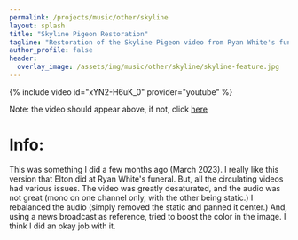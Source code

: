 ```yaml
---
permalink: /projects/music/other/skyline
layout: splash
title: "Skyline Pigeon Restoration"
tagline: "Restoration of the Skyline Pigeon video from Ryan White's funeral"
author_profile: false
header:
  overlay_image: /assets/img/music/other/skyline/skyline-feature.jpg
---
```


{% include video id="xYN2-H6uK_0" provider="youtube" %}

Note: the video should appear above, if not, click [here](https://www.youtube.com/watch?v=xYN2-H6uK_0)

# Info:  
This was something I did a few months ago (March 2023). I really like this version that Elton did at Ryan White's funeral. But, all the circulating videos had various issues. The video was greatly desaturated, and the audio was not great (mono on one channel only, with the other being static.) I rebalanced the audio (simply removed the static and panned it center.) And, using a news broadcast as reference, tried to boost the color in the image. I think I did an okay job with it.
